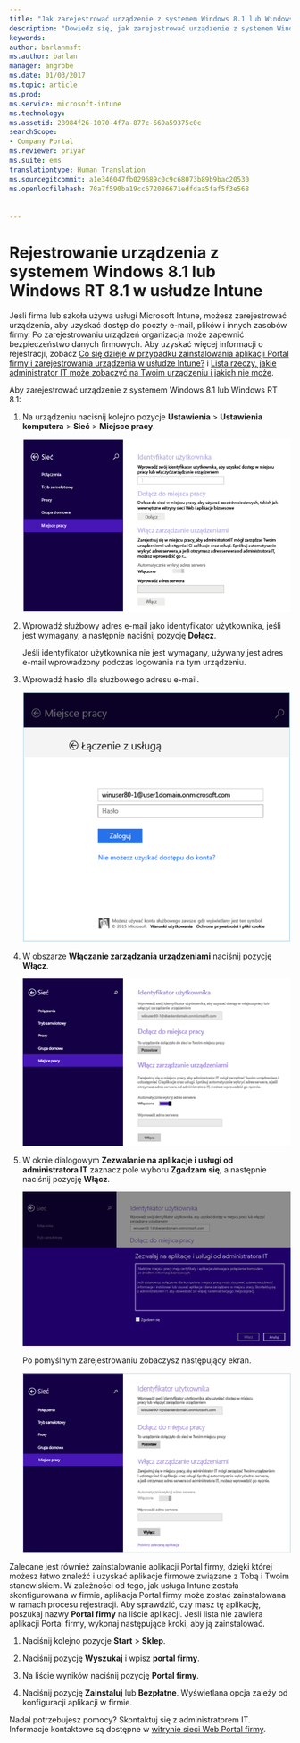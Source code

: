 ```yaml
---
title: "Jak zarejestrować urządzenie z systemem Windows 8.1 lub Windows RT 8.1 | Microsoft Docs"
description: "Dowiedz się, jak zarejestrować urządzenie z systemem Windows 8.1 lub Windows RT 8.1 w usłudze Intune"
keywords: 
author: barlanmsft
ms.author: barlan
manager: angrobe
ms.date: 01/03/2017
ms.topic: article
ms.prod: 
ms.service: microsoft-intune
ms.technology: 
ms.assetid: 28984f26-1070-4f7a-877c-669a59375c0c
searchScope:
- Company Portal
ms.reviewer: priyar
ms.suite: ems
translationtype: Human Translation
ms.sourcegitcommit: a1e346047fb029689c0c9c68073b89b9bac20530
ms.openlocfilehash: 70a7f590ba19cc672086671edfdaa5faf5f3e568


---
```


# <a name="enroll-your-windows-81-or-windows-rt-81-device-in-intune"></a>Rejestrowanie urządzenia z systemem Windows 8.1 lub Windows RT 8.1 w usłudze Intune

Jeśli firma lub szkoła używa usługi Microsoft Intune, możesz zarejestrować urządzenia, aby uzyskać dostęp do poczty e-mail, plików i innych zasobów firmy. Po zarejestrowaniu urządzeń organizacja może zapewnić bezpieczeństwo danych firmowych. Aby uzyskać więcej informacji o rejestracji, zobacz [Co się dzieje w przypadku zainstalowania aplikacji Portal firmy i zarejestrowania urządzenia w usłudze Intune?](what-happens-if-you-install-the-company-portal-app-and-enroll-your-device-in-intune-windows.md) i [Lista rzeczy, jakie administrator IT może zobaczyć na Twoim urządzeniu i jakich nie może](what-can-your-it-administrator-see-when-you-enroll-your-device-in-intune-windows.md).


Aby zarejestrować urządzenie z systemem Windows 8.1 lub Windows RT 8.1:

1.  Na urządzeniu naciśnij kolejno pozycje **Ustawienia** &gt; **Ustawienia komputera** &gt; **Sieć** &gt; **Miejsce pracy**.

    ![nav-to-workplace](./media/W81-1-workplacejoin.png)

2.  Wprowadź służbowy adres e-mail jako identyfikator użytkownika, jeśli jest wymagany, a następnie naciśnij pozycję **Dołącz**.

    Jeśli identyfikator użytkownika nie jest wymagany, używany jest adres e-mail wprowadzony podczas logowania na tym urządzeniu.

3.  Wprowadź hasło dla służbowego adresu e-mail.

    ![type-password](./media/W81-2-workplacesettings_signin.png)

4.  W obszarze **Włączanie zarządzania urządzeniami** naciśnij pozycję **Włącz**.

    ![turn-on-device-management](./media/W81-3-dev-mgt-turn-on.png)

5.  W oknie dialogowym **Zezwalanie na aplikacje i usługi od administratora IT** zaznacz pole wyboru **Zgadzam się**, a następnie naciśnij pozycję **Włącz**.

    ![turn-on-allow-apps-services](./media/W81-4-agree-allow-apps-services.png)

    Po pomyślnym zarejestrowaniu zobaczysz następujący ekran.

    ![enrollment-complete](./media/W81-5-enrolled-done.png)

Zalecane jest również zainstalowanie aplikacji Portal firmy, dzięki której możesz łatwo znaleźć i uzyskać aplikacje firmowe związane z Tobą i Twoim stanowiskiem. W zależności od tego, jak usługa Intune została skonfigurowana w firmie, aplikacja Portal firmy może zostać zainstalowana w ramach procesu rejestracji. Aby sprawdzić, czy masz tę aplikację, poszukaj nazwy **Portal firmy** na liście aplikacji. Jeśli lista nie zawiera aplikacji Portal firmy, wykonaj następujące kroki, aby ją zainstalować.

1.  Naciśnij kolejno pozycje **Start** &gt; **Sklep**.

2.  Naciśnij pozycję **Wyszukaj** i wpisz **portal firmy**.

3.  Na liście wyników naciśnij pozycję **Portal firmy**.

4.  Naciśnij pozycję **Zainstaluj** lub **Bezpłatne**. Wyświetlana opcja zależy od konfiguracji aplikacji w firmie.

Nadal potrzebujesz pomocy? Skontaktuj się z administratorem IT. Informacje kontaktowe są dostępne w [witrynie sieci Web Portal firmy](http://portal.manage.microsoft.com).



<!--HONumber=Jan17_HO1-->


